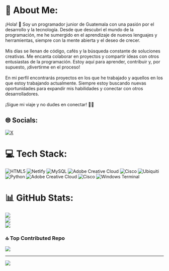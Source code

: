 # 💫 About Me:
¡Hola! 👋 Soy un programador junior de Guatemala con una pasión por el desarrollo y la tecnología. Desde que descubrí el mundo de la programación, me he sumergido en el aprendizaje de nuevos lenguajes y herramientas, siempre con la mente abierta y el deseo de crecer.<br><br>Mis días se llenan de código, cafés y la búsqueda constante de soluciones creativas. Me encanta colaborar en proyectos y compartir ideas con otros entusiastas de la programación. Estoy aquí para aprender, contribuir y, por supuesto, ¡divertirme en el proceso!<br><br>En mi perfil encontrarás proyectos en los que he trabajado y aquellos en los que estoy trabajando actualmente. Siempre estoy buscando nuevas oportunidades para expandir mis habilidades y conectar con otros desarrolladores. <br><br>¡Sigue mi viaje y no dudes en conectar! 🚀✨


## 🌐 Socials:
[![X](https://img.shields.io/badge/X-black.svg?logo=X&logoColor=white)](https://x.com/@pandawangt) 

# 💻 Tech Stack:
![HTML5](https://img.shields.io/badge/html5-%23E34F26.svg?style=plastic&logo=html5&logoColor=white) ![Netlify](https://img.shields.io/badge/netlify-%23000000.svg?style=plastic&logo=netlify&logoColor=#00C7B7) ![MySQL](https://img.shields.io/badge/mysql-4479A1.svg?style=plastic&logo=mysql&logoColor=white) ![Adobe Creative Cloud](https://img.shields.io/badge/Adobe%20Creative%20Cloud-DA1F26.svg?style=plastic&logo=Adobe%20Creative%20Cloud&logoColor=white) ![Cisco](https://img.shields.io/badge/cisco-%23049fd9.svg?style=plastic&logo=cisco&logoColor=black) ![Ubiquiti](https://img.shields.io/badge/ubiquiti-%230559C9.svg?style=plastic&logo=ubiquiti&logoColor=white) ![Python](https://img.shields.io/badge/python-3670A0?style=plastic&logo=python&logoColor=ffdd54) ![Adobe Creative Cloud](https://img.shields.io/badge/Adobe%20Creative%20Cloud-DA1F26.svg?style=plastic&logo=Adobe%20Creative%20Cloud&logoColor=white) ![Cisco](https://img.shields.io/badge/cisco-%23049fd9.svg?style=plastic&logo=cisco&logoColor=black) ![Windows Terminal](https://img.shields.io/badge/Windows%20Terminal-%234D4D4D.svg?style=plastic&logo=windows-terminal&logoColor=white)
# 📊 GitHub Stats:
![](https://github-readme-stats.vercel.app/api?username=PandawanGT&theme=neon&hide_border=false&include_all_commits=true&count_private=true)<br/>
![](https://github-readme-streak-stats.herokuapp.com/?user=PandawanGT&theme=neon&hide_border=false)<br/>
![](https://github-readme-stats.vercel.app/api/top-langs/?username=PandawanGT&theme=neon&hide_border=false&include_all_commits=true&count_private=true&layout=compact)

### 🔝 Top Contributed Repo
![](https://github-contributor-stats.vercel.app/api?username=PandawanGT&limit=5&theme=one_dark_pro&combine_all_yearly_contributions=true)

---
[![](https://visitcount.itsvg.in/api?id=PandawanGT&icon=0&color=0)](https://visitcount.itsvg.in)

<!-- Proudly created with GPRM ( https://gprm.itsvg.in ) -->
                    
          

